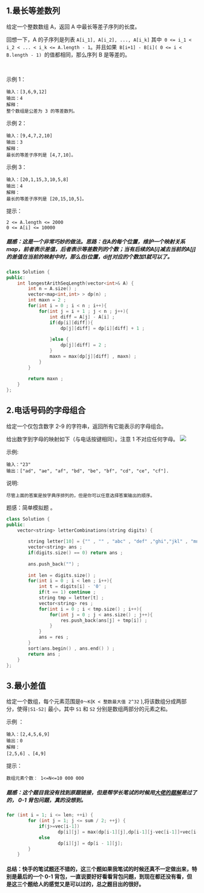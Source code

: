 ## 1.最长等差数列
给定一个整数数组 A，返回 A 中最长等差子序列的长度。

回想一下，A 的子序列是列表 `A[i_1], A[i_2], ..., A[i_k]` 其中` 0 <= i_1 < i_2 < ... < i_k <= A.length - 1`。并且如果` B[i+1] - B[i]( 0 <= i < B.length - 1) `的值都相同，那么序列 B 是等差的。

 

示例 1：
```
输入：[3,6,9,12]
输出：4
解释： 
整个数组是公差为 3 的等差数列。
```
示例 2：
```
输入：[9,4,7,2,10]
输出：3
解释：
最长的等差子序列是 [4,7,10]。
```
示例 3：
```
输入：[20,1,15,3,10,5,8]
输出：4
解释：
最长的等差子序列是 [20,15,10,5]。
```

提示：
```
2 <= A.length <= 2000
0 <= A[i] <= 10000
```

##### 题感：这是一个非常巧妙的做法。思路：在A的每个位置，维护一个映射关系map，前者表示差值，后者表示等差数列的个数；当有后续的A[i]减去当前的A[j]的差值在当前的映射中时，那么在i位置，diff对应的个数加1就可以了。

```C++
class Solution {
public:
    int longestArithSeqLength(vector<int>& A) {
        int n = A.size() ;
        vector<map<int,int> > dp(n) ; 
        int maxn = 2 ; 
        for(int i = 0 ; i < n ; i++){
            for(int j = i + 1 ; j < n ; j++){
                int diff = A[j] - A[i] ; 
                if(dp[i][diff]){
                    dp[j][diff] = dp[i][diff] + 1 ; 
                    
                }else {
                    dp[j][diff] = 2 ; 
                }
                maxn = max(dp[j][diff] , maxn) ; 
            }
        }
        
        return maxn ; 
    }
};
```

## 2.电话号码的字母组合
给定一个仅包含数字 2-9 的字符串，返回所有它能表示的字母组合。

给出数字到字母的映射如下（与电话按键相同）。注意 1 不对应任何字母。
![](https://assets.leetcode-cn.com/aliyun-lc-upload/original_images/17_telephone_keypad.png)


示例:
```
输入："23"
输出：["ad", "ae", "af", "bd", "be", "bf", "cd", "ce", "cf"].
```
说明:
```
尽管上面的答案是按字典序排列的，但是你可以任意选择答案输出的顺序。
```
题感：简单模拟题 。 
```C++
class Solution {
public:
    vector<string> letterCombinations(string digits) {
      
        string letter[10] = {"" , "" , "abc" , "def" ,"ghi","jkl" , "mno" , "pqrs" ,"tuv" ,"wxyz"} ; 
        vector<string> ans ;
        if(digits.size() == 0) return ans ; 
        
        ans.push_back("") ;
        
        int len = digits.size() ; 
        for(int i = 0 ; i < len ; i++){
            int t = digits[i] - '0' ;
            if(t == 1) continue ; 
            string tmp = letter[t] ;
            vector<string> res ;
            for(int i = 0 ; i < tmp.size() ; i++){ 
                for(int j = 0 ; j < ans.size() ; j++){
                    res.push_back(ans[j] + tmp[i]) ;             
                }
            }
            ans = res ; 
        }
        sort(ans.begin() , ans.end() ) ; 
        return ans ; 
    }
};
```

## 3.最小差值
给定一个数组，每个元素范围是`0～K`(`K < 整数最大值 2^32` ),将该数组分成两部分，使得`|S1-S2|` 最小，其中 `S1` 和 `S2` 分别是数组两部分的元素之和。

示例 ：
```
输入：[2,4,5,6,9]
输出：0
解释：
[2,5,6] 、[4,9]
```

提示：
```
数组元素个数： 1<=N<=10 000 000
```

##### 题感：这个题目我没有找到原题链接，但是帮学长笔试的时候用[大佬的题解](https://www.cnblogs.com/ranjiewen/p/9085049.html)是过了的， 0-1 背包问题，真的没想到。
```C++
for (int i = 1; i <= len; ++i) {  
        for (int j = 1; j <= sum / 2; ++j) {  
            if(j>=vec[i-1])
                   dp[i][j] = max(dp[i-1][j],dp[i-1][j-vec[i-1]]+vec[i-1]);  
            else 
                   dp[i][j] = dp[i - 1][j];  
        }  
    }
```

#### 总结：快手的笔试题还不错的，这三个题如果我笔试的时候还真不一定做出来，特别是最后的一个 0-1 背包，一直说要好好看看背包问题，到现在都还没有看，但是这三个题给人的感觉又是可以过的，总之题目出的很好。